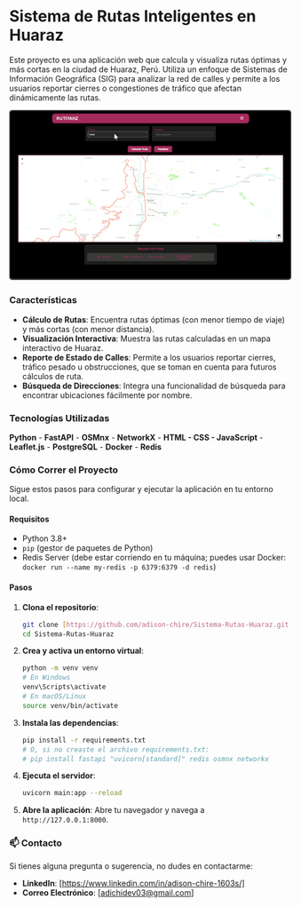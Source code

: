 # Sistema de Rutas Inteligentes en Huaraz

Este proyecto es una aplicación web que calcula y visualiza rutas óptimas y más cortas en la ciudad de Huaraz, Perú. Utiliza un enfoque de Sistemas de Información Geográfica (SIG) para analizar la red de calles y permite a los usuarios reportar cierres o congestiones de tráfico que afectan dinámicamente las rutas.

<div align="center">
  <img src="/ruta-demo-hz.gif" alt="Demostración de la calculadora de rutas" style="border:2px solid #333; border-radius: 5px;">
</div>

### Características
-   **Cálculo de Rutas**: Encuentra rutas óptimas (con menor tiempo de viaje) y más cortas (con menor distancia).
-   **Visualización Interactiva**: Muestra las rutas calculadas en un mapa interactivo de Huaraz.
-   **Reporte de Estado de Calles**: Permite a los usuarios reportar cierres, tráfico pesado u obstrucciones, que se toman en cuenta para futuros cálculos de ruta.
-   **Búsqueda de Direcciones**: Integra una funcionalidad de búsqueda para encontrar ubicaciones fácilmente por nombre.    

### Tecnologías Utilizadas 

**Python** - **FastAPI** - **OSMnx** - **NetworkX** - **HTML - CSS - JavaScript** - **Leaflet.js** - **PostgreSQL** - **Docker** - **Redis**

### Cómo Correr el Proyecto

Sigue estos pasos para configurar y ejecutar la aplicación en tu entorno local.

#### Requisitos
-   Python 3.8+
-   `pip` (gestor de paquetes de Python)
-   Redis Server (debe estar corriendo en tu máquina; puedes usar Docker: `docker run --name my-redis -p 6379:6379 -d redis`)

#### Pasos
1.  **Clona el repositorio**:
    ```bash
    git clone [https://github.com/adison-chire/Sistema-Rutas-Huaraz.git](https://github.com/adison-chire/Sistema-Rutas-Huaraz.git)
    cd Sistema-Rutas-Huaraz
    ```
2.  **Crea y activa un entorno virtual**:
    ```bash
    python -m venv venv
    # En Windows
    venv\Scripts\activate
    # En macOS/Linux
    source venv/bin/activate
    ```
3.  **Instala las dependencias**:
    ```bash
    pip install -r requirements.txt
    # O, si no creaste el archivo requirements.txt:
    # pip install fastapi "uvicorn[standard]" redis osmnx networkx
    ```
4.  **Ejecuta el servidor**:
    ```bash
    uvicorn main:app --reload
    ```
5.  **Abre la aplicación**:
    Abre tu navegador y navega a `http://127.0.0.1:8000`.

### 📫 Contacto

Si tienes alguna pregunta o sugerencia, no dudes en contactarme:
-   **LinkedIn**: [https://www.linkedin.com/in/adison-chire-1603s/]
-   **Correo Electrónico**: [adichidev03@gmail.com]